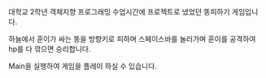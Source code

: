 대학교 2학년 객체지향 프로그래밍 수업시간에 프로젝트로 냈었던 똥피하기 게임입니다.

하늘에서 훈이가 싸는 똥을 방향키로 피하며 스페이스바를 눌러가며 훈이를 공격하여 hp를 다 깎으면 승리합니다.

Main을 실행하여 게임을 플레이 하실 수 있습니다.
